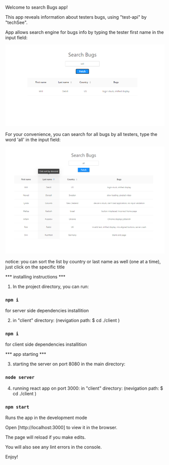 Welcome to search Bugs app!

This app reveals information about testers bugs, using "test-api" by "techSee".

App allows search engine for bugs info by typing the tester first name in the input field:

![Alt text](./readMeImgs/testerName.png?raw=true "Optional Title")

For your convenience, you can search for all bugs by all testers, type the word 'all' in the input field:

![Alt text](./readMeImgs/allBugs.png?raw=true "Optional Title")

notice: you can sort the list by country or last name as well (one at a time), just click on the specific title




*** installing instructions ***

1. In the project directory, you can run: 

### `npm i`

for server side dependencies installition

2. in "client" directory: (nevigation path: $ cd ./client )

### `npm i`

for client side dependencies installition
    

*** app starting ***

3. starting the server on port 8080 in the main directory: 

### `node server`

4. running react app on port 3000:  in "client" directory: (nevigation path: $ cd ./client )

### `npm start`

Runs the app in the development mode

Open [http://localhost:3000] to view it in the browser.

The page will reload if you make edits.

You will also see any lint errors in the console.


Enjoy!


